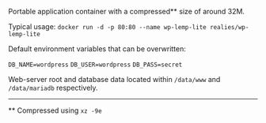 Portable application container with a compressed** size of around 32M.

Typical usage: `docker run -d -p 80:80 --name wp-lemp-lite realies/wp-lemp-lite`

Default environment variables that can be overwritten:

`DB_NAME=wordpress`
`DB_USER=wordpress`
`DB_PASS=secret`

Web-server root and database data located within `/data/www` and `/data/mariadb` respectively.

---
** Compressed using `xz -9e`
